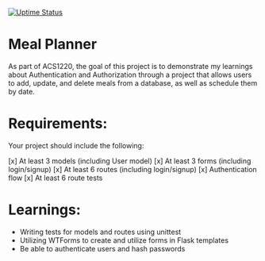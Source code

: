 [![Uptime Status](https://img.shields.io/uptimerobot/status/m797793328)](https://stats.uptimerobot.com/N9kZsJTUQg)

# Meal Planner

As part of ACS1220, the goal of this project is to demonstrate my learnings about Authentication and Authorization through a project that allows users to add, update, and delete meals from a database, as well as schedule them by date.

# Requirements:

Your project should include the following:

[x] At least 3 models (including User model)
[x] At least 3 forms (including login/signup)
[x] At least 6 routes (including login/signup)
[x] Authentication flow
[x] At least 6 route tests

# Learnings:

- Writing tests for models and routes using unittest
- Utilizing WTForms to create and utilize forms in Flask templates
- Be able to authenticate users and hash passwords
